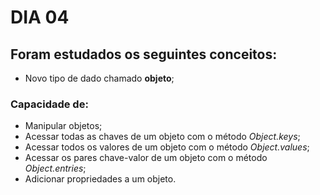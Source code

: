 # DIA 04

## Foram estudados os seguintes conceitos:

- Novo tipo de dado chamado **objeto**;

### Capacidade de:
- Manipular objetos;
- Acessar todas as chaves de um objeto com o método *Object.keys*;
- Acessar todos os valores de um objeto com o método *Object.values*; 
- Acessar os pares chave-valor de um objeto com o método *Object.entries*;
- Adicionar propriedades a um objeto.